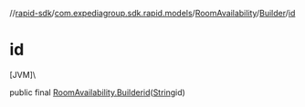 //[rapid-sdk](../../../../index.md)/[com.expediagroup.sdk.rapid.models](../../index.md)/[RoomAvailability](../index.md)/[Builder](index.md)/[id](id.md)

# id

[JVM]\

public final [RoomAvailability.Builder](index.md)[id](id.md)([String](https://docs.oracle.com/javase/8/docs/api/java/lang/String.html)id)
